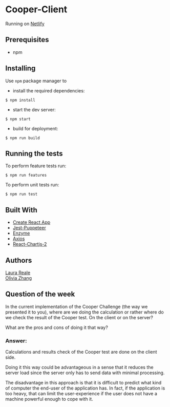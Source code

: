 # Cooper-Client

Running on [Netlify](https://ol-cooper-client.netlify.com/)  


## Prerequisites

* npm

## Installing

Use `npm` package manager to

* install the required dependencies:
```
$ npm install
```

* start the dev server:
```
$ npm start
```

* build for deployment:
```
$ npm run build
```
## Running the tests

To perform feature tests run:
```
$ npm run features
```
To perform unit tests run:
```
$ npm run test
```

## Built With
* [Create React App](https://github.com/facebook/create-react-app)
* [Jest-Puppeteer](https://github.com/smooth-code/jest-puppeteer)
* [Enzyme](https://github.com/airbnb/enzyme)
* [Axios](https://www.npmjs.com/package/axios)
* [React-Chartjs-2](https://github.com/jerairrest/react-chartjs-2)


## Authors 
[Laura Reale](https://github.com/LauraRe)  
[Olivia Zhang](https://github.com/yanqiuzhang)

## Question of the week
In the current implementation of the Cooper Challenge (the way we presented it to you), where are we doing the calculation or rather where do we check the result of the Cooper test. On the client or on the server?  

What are the pros and cons of doing it that way?

### Answer: 

Calculations and results check of the Cooper test are done on the client side.   

Doing it this way could be advantageous in a sense that it reduces the server load since the server only has to send data with minimal processing. 

The disadvantage in this approach is that it is difficult to predict what kind of computer the end-user of the application has. In fact, if the application is too heavy, that can limit the user-experience if the user does not have a machine powerful enough to cope with it.

